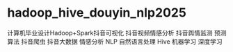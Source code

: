 # hadoop_hive_douyin_nlp2025
计算机毕业设计Hadoop+Spark抖音可视化 抖音视频情感分析 抖音舆情监测 预测算法 抖音爬虫 抖音大数据 情感分析 NLP 自然语言处理 Hive 机器学习 深度学习
